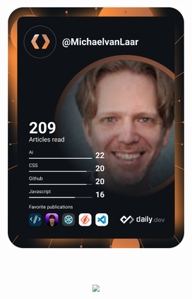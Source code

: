 <p align="center"><a href="https://app.daily.dev/DailyDevTips"><img src="https://github.com/MichaelvanLaar/MichaelvanLaar/blob/main/devcard.svg" width="400" alt="Michael van Laar’s Dev Card"/></a></p>

<p align="center" style="margin-top: 5rem;"><a href="https://mastodon.social/@michaelvanlaar"><img src="https://gtce.itsvg.in/api?username=MichaelvanLaar&theme=dracula&response=true&border=true&time=true&icon=default"/></a></p>
